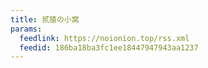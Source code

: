 ```yaml
---
title: 贰猹の小窝
params:
  feedlink: https://noionion.top/rss.xml
  feedid: 186ba18ba3fc1ee18447947943aa1237
---
```


